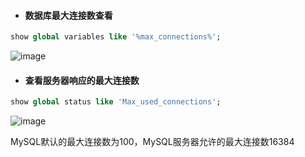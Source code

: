 - #### 数据库最大连接数查看

```sql
show global variables like '%max_connections%';

```
![image](https://user-images.githubusercontent.com/7269690/41818905-0f47ca2e-77ea-11e8-9424-3f7182f80f59.png)


- #### 查看服务器响应的最大连接数
```sql
show global status like 'Max_used_connections';
```
![image](https://user-images.githubusercontent.com/7269690/41818936-b06eb9e4-77ea-11e8-94a4-83568d03c8d5.png)

MySQL默认的最大连接数为100，MySQL服务器允许的最大连接数16384
